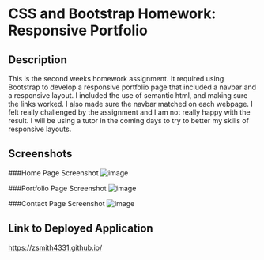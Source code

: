 # CSS and Bootstrap Homework: Responsive Portfolio

## Description

This is the second weeks homework assignment. It required using Bootstrap to develop a responsive portfolio page that included a navbar and a responsive layout. I included the use of semantic html, and making sure the links worked. I also made sure the navbar matched on each webpage. I felt really challenged by the assignment and I am not really happy with the result. I will be using a tutor in the coming days to try to better my skills of responsive layouts. 

## Screenshots

###Home Page Screenshot
![image](https://user-images.githubusercontent.com/71040754/101719974-7a736e00-3a72-11eb-9505-73d190b3f171.png)

###Portfolio Page Screenshot
![image](https://user-images.githubusercontent.com/71040754/101720068-a4c52b80-3a72-11eb-8c89-e80ac3add85b.png)

###Contact Page Screenshot
![image](https://user-images.githubusercontent.com/71040754/101720118-c4f4ea80-3a72-11eb-9454-6b5707618e25.png)


## Link to Deployed Application

https://zsmith4331.github.io/


